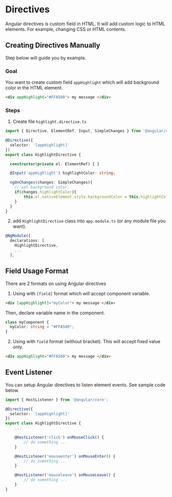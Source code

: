 # Directives

Angular directives is custom field in HTML. It will add custom logic to HTML elements. For example, changing CSS or HTML contents.

## Creating Directives Manually

Step below will guide you by example.

### Goal
You want to create custom field `appHighlight` which will add background color in the HTML element.
```html
<div appHighlight="#FFA500"> my message </div>
```

### Steps

1. Create file `highlight.directive.ts`

```ts
import { Directive, ElementRef, Input, SimpleChanges } from '@angular/core';

@Directive({
  selector: '[appHighlight]'
})
export class HighlightDirective {

  constructor(private el: ElementRef) { }

  @Input('appHighlight') highlightColor: string;

  ngOnChanges(changes: SimpleChanges){
    // set background color.
    if(changes.highlightColor){
        this.el.nativeElement.style.backgroundColor = this.highlightColor;
    }
  }
}
```

2. add `HighlightDirective` class into `app.module.ts` (or any module file you want).

```ts
@NgModule({
  declarations: [
    HighlightDirective,
    ...
  ],
```

## Field Usage Format
There are 2 formats on using Angular directives

1. Using with `[field]` format which will accept component variable.
```html
<div [appHighlight]="myColor"> my message </div>
```

Then, declare variable name in the component.
```ts
class myComponent {
  myColor: string = "#FFA500";
}
```

2. Using with `field` format (without bracket). This will accept fixed value only.
```html
<div appHighlight="#FFA500"> my message </div>
```



## Event Listener

You can setup Angular directives to listen element events. See sample code below.

```ts
import { HostListener } from '@angular/core';

@Directive({
  selector: '[appHighlight]'
})
export class HighlightDirective {
    ...

    @HostListener('click') onMouseClick() {
        // do something ...
    }

    @HostListener('mouseenter') onMouseEnter() { 
        // do something ...
    }

    @HostListener('mouseleave') onMouseLeave() {
        // do something ...
    }
}
```
